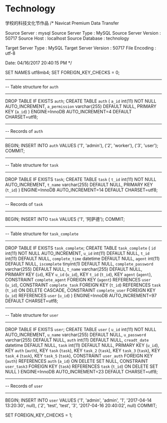 # Technology
学校的科技文化节作品
/*
 Navicat Premium Data Transfer

 Source Server         : mysql
 Source Server Type    : MySQL
 Source Server Version : 50717
 Source Host           : localhost
 Source Database       : technology

 Target Server Type    : MySQL
 Target Server Version : 50717
 File Encoding         : utf-8

 Date: 04/16/2017 20:40:15 PM
*/

SET NAMES utf8mb4;
SET FOREIGN_KEY_CHECKS = 0;

-- ----------------------------
--  Table structure for `auth`
-- ----------------------------
DROP TABLE IF EXISTS `auth`;
CREATE TABLE `auth` (
  `a_id` int(11) NOT NULL AUTO_INCREMENT,
  `a_permission` varchar(255) DEFAULT NULL,
  PRIMARY KEY (`a_id`)
) ENGINE=InnoDB AUTO_INCREMENT=4 DEFAULT CHARSET=utf8;

-- ----------------------------
--  Records of `auth`
-- ----------------------------
BEGIN;
INSERT INTO `auth` VALUES ('1', 'admin'), ('2', 'worker'), ('3', 'user');
COMMIT;

-- ----------------------------
--  Table structure for `task`
-- ----------------------------
DROP TABLE IF EXISTS `task`;
CREATE TABLE `task` (
  `t_id` int(11) NOT NULL AUTO_INCREMENT,
  `t_name` varchar(255) DEFAULT NULL,
  PRIMARY KEY (`t_id`)
) ENGINE=InnoDB AUTO_INCREMENT=14 DEFAULT CHARSET=utf8;

-- ----------------------------
--  Records of `task`
-- ----------------------------
BEGIN;
INSERT INTO `task` VALUES ('1', '阿萨德');
COMMIT;

-- ----------------------------
--  Table structure for `task_complete`
-- ----------------------------
DROP TABLE IF EXISTS `task_complete`;
CREATE TABLE `task_complete` (
  `id` int(11) NOT NULL AUTO_INCREMENT,
  `u_id` int(11) DEFAULT NULL,
  `t_id` int(11) DEFAULT NULL,
  `complete_time` datetime DEFAULT NULL,
  `agent` int(11) DEFAULT NULL,
  `iscomplete` tinyint(1) DEFAULT NULL,
  `complete_password` varchar(255) DEFAULT NULL,
  `t_name` varchar(255) DEFAULT NULL,
  PRIMARY KEY (`id`),
  KEY `u_id` (`u_id`),
  KEY `t_id` (`t_id`),
  KEY `agent` (`agent`),
  CONSTRAINT `complete_agent` FOREIGN KEY (`agent`) REFERENCES `user` (`u_id`),
  CONSTRAINT `complete_task` FOREIGN KEY (`t_id`) REFERENCES `task` (`t_id`) ON DELETE CASCADE,
  CONSTRAINT `complete_user` FOREIGN KEY (`u_id`) REFERENCES `user` (`u_id`)
) ENGINE=InnoDB AUTO_INCREMENT=97 DEFAULT CHARSET=utf8;

-- ----------------------------
--  Table structure for `user`
-- ----------------------------
DROP TABLE IF EXISTS `user`;
CREATE TABLE `user` (
  `u_id` int(11) NOT NULL AUTO_INCREMENT,
  `u_name` varchar(255) DEFAULT NULL,
  `u_password` varchar(255) DEFAULT NULL,
  `auth` int(11) DEFAULT NULL,
  `creadt_date` datetime DEFAULT NULL,
  `task` int(11) DEFAULT NULL,
  PRIMARY KEY (`u_id`),
  KEY `auth` (`auth`),
  KEY `task` (`task`),
  KEY `task_2` (`task`),
  KEY `task_3` (`task`),
  KEY `task_4` (`task`),
  KEY `task_5` (`task`),
  CONSTRAINT `user_auth` FOREIGN KEY (`auth`) REFERENCES `auth` (`a_id`) ON DELETE SET NULL,
  CONSTRAINT `user_task3` FOREIGN KEY (`task`) REFERENCES `task` (`t_id`) ON DELETE SET NULL
) ENGINE=InnoDB AUTO_INCREMENT=23 DEFAULT CHARSET=utf8;

-- ----------------------------
--  Records of `user`
-- ----------------------------
BEGIN;
INSERT INTO `user` VALUES ('1', 'admin', 'admin', '1', '2017-04-14 13:20:30', null), ('2', 'test', 'test', '3', '2017-04-16 20:40:02', null)
COMMIT;

SET FOREIGN_KEY_CHECKS = 1;
